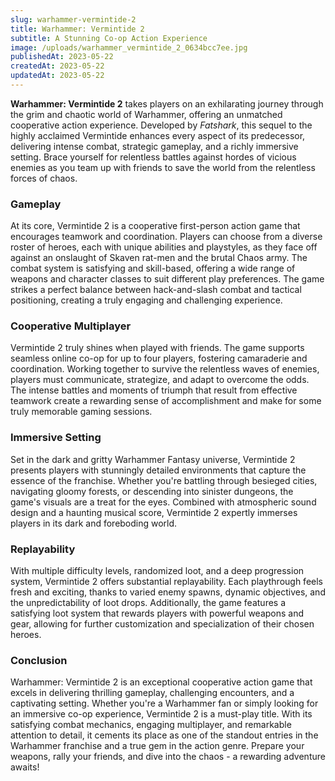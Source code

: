 ```yaml
---
slug: warhammer-vermintide-2
title: Warhammer: Vermintide 2
subtitle: A Stunning Co-op Action Experience
image: /uploads/warhammer_vermintide_2_0634bcc7ee.jpg
publishedAt: 2023-05-22
createdAt: 2023-05-22
updatedAt: 2023-05-22
---
```


__Warhammer: Vermintide 2__ takes players on an exhilarating journey through the grim and chaotic world of Warhammer, offering an unmatched cooperative action experience. Developed by _Fatshark_, this sequel to the highly acclaimed Vermintide enhances every aspect of its predecessor, delivering intense combat, strategic gameplay, and a richly immersive setting. Brace yourself for relentless battles against hordes of vicious enemies as you team up with friends to save the world from the relentless forces of chaos.

### Gameplay
At its core, Vermintide 2 is a cooperative first-person action game that encourages teamwork and coordination. Players can choose from a diverse roster of heroes, each with unique abilities and playstyles, as they face off against an onslaught of Skaven rat-men and the brutal Chaos army. The combat system is satisfying and skill-based, offering a wide range of weapons and character classes to suit different play preferences. The game strikes a perfect balance between hack-and-slash combat and tactical positioning, creating a truly engaging and challenging experience.

### Cooperative Multiplayer
Vermintide 2 truly shines when played with friends. The game supports seamless online co-op for up to four players, fostering camaraderie and coordination. Working together to survive the relentless waves of enemies, players must communicate, strategize, and adapt to overcome the odds. The intense battles and moments of triumph that result from effective teamwork create a rewarding sense of accomplishment and make for some truly memorable gaming sessions.

### Immersive Setting
Set in the dark and gritty Warhammer Fantasy universe, Vermintide 2 presents players with stunningly detailed environments that capture the essence of the franchise. Whether you're battling through besieged cities, navigating gloomy forests, or descending into sinister dungeons, the game's visuals are a treat for the eyes. Combined with atmospheric sound design and a haunting musical score, Vermintide 2 expertly immerses players in its dark and foreboding world.

### Replayability
With multiple difficulty levels, randomized loot, and a deep progression system, Vermintide 2 offers substantial replayability. Each playthrough feels fresh and exciting, thanks to varied enemy spawns, dynamic objectives, and the unpredictability of loot drops. Additionally, the game features a satisfying loot system that rewards players with powerful weapons and gear, allowing for further customization and specialization of their chosen heroes.

### Conclusion
Warhammer: Vermintide 2 is an exceptional cooperative action game that excels in delivering thrilling gameplay, challenging encounters, and a captivating setting. Whether you're a Warhammer fan or simply looking for an immersive co-op experience, Vermintide 2 is a must-play title. With its satisfying combat mechanics, engaging multiplayer, and remarkable attention to detail, it cements its place as one of the standout entries in the Warhammer franchise and a true gem in the action genre. Prepare your weapons, rally your friends, and dive into the chaos - a rewarding adventure awaits!